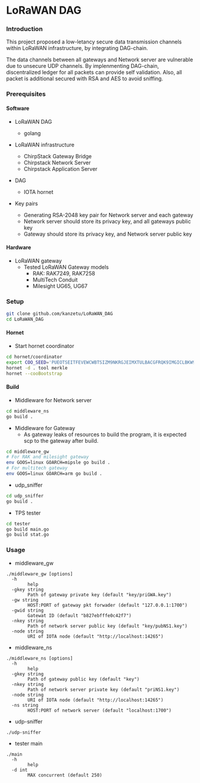 # LoRaWAN DAG

### Introduction
This project proposed a low-letancy secure data transmission channels within LoRaWAN infrastructure, by integrating DAG-chain.

The data channels between all gateways and Network server are vulnerable due to unsecure UDP channels. By implenmenting DAG-chain, discentralized ledger for all packets can provide self validation. Also, all packet is additional secured with RSA and AES to avoid sniffing.

###  Prerequisites
#### Software
- LoRaWAN DAG
	- golang
- LoRaWAN infrastructure
	- ChirpStack Gateway Bridge
	- Chirpstack Network Server
	- Chirpstack Application Server

- DAG
	- IOTA hornet

- Key pairs
	- Generating RSA-2048 key pair for Network server and each gateway
	- Network server should store its privacy key, and all gateways public key
	- Gateway should store its privacy key, and Network server public key

#### Hardware
- LoRaWAN gateway
	- Tested LoRaWAN Gateway models
		- RAK:  RAK7249, RAK7258
		- MultiTech Conduit
		- Milesight UG65, UG67

### Setup
```bash
git clone github.com/kanzetu/LoRaWAN_DAG
cd LoRaWAN_DAG
```
#### Hornet
- Start hornet coordinator
```bash
cd hornet/coordinator
export COO_SEED='PUEOTSEITFEVEWCWBTSIZM9NKRGJEIMXTULBACGFRQK9IMGICLBKW9TTEVSDQMGWKBXPVCBMMCXWMNPDX'
hornet -d . tool merkle
hornet --cooBootstrap
```

#### Build
- Middleware for Network server
```bash
cd middleware_ns
go build .
```
- Middleware for Gateway
	- As gateway leaks of resources to build the program, it is expected scp to the gateway after build.

```bash
cd middleware_gw
# For RAK and milesight gateway
env GOOS=linux GOARCH=mipsle go build .
# For multitech gateway
env GOOS=linux GOARCH=arm go build .
```
- udp_sniffer
```bash
cd udp_sniffer
go build .
```

- TPS tester
```bash
cd tester
go build main.go
go build stat.go
```

### Usage
- middleware_gw
```
./middleware_gw [options]
  -h
        help
  -gkey string
        Path of gateway private key (default "key/priGWA.key")
  -gw string
        HOST:PORT of gateway pkt forwader (default "127.0.0.1:1700")
  -gwid string
        Gatewat ID (default "b827ebfffe0c42f7")
  -nkey string
        Path of network server public key (default "key/pubNS1.key")
  -node string
        URI of IOTA node (default "http://localhost:14265")
```

- middleware_ns
```
./middleware_ns [options]
  -h
        help
  -gkey string
        Path of gateway public key (default "key")
  -nkey string
        Path of network server private key (default "priNS1.key")
  -node string
        URI of IOTA node (default "http://localhost:14265")
  -ns string
        HOST:PORT of network server (default "localhost:1700")
```

- udp-sniffer
```
./udp-sniffer
```

- tester main
```
./main
  -h
        help
  -d int
        MAX concurrent (default 250)
```